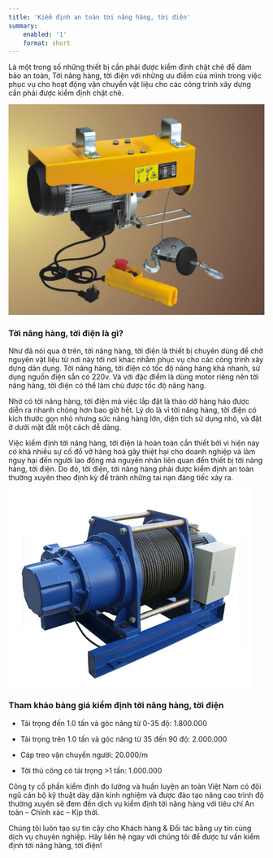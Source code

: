 ```yaml
---
title: 'Kiểm định an toàn tời nâng hàng, tời điện'
summary:
    enabled: '1'
    format: short
---
```


Là một trong số những thiết bị cần phải được kiểm định chặt chẽ để đảm bảo an toàn, Tời nâng hàng, tời điện với những ưu điểm của mình trong việc phục vụ cho hoạt động vận chuyển vật liệu cho các công trình xây dựng cần phải được kiểm định chặt chẽ.

![kiem dinh toi nang hang](kiem-dinh-toi-nang-hang-1024x841.jpg)

### Tời nâng hàng, tời điện là gì?

Như đã nói qua ở trên, tời nâng hàng, tời điện là thiết bị chuyên dùng để chở nguyên vật liệu từ nơi này tới nơi khác nhằm phục vụ cho các công trình xây dựng dân dụng. Tời nâng hàng, tời điện có tốc độ nâng hàng khá nhanh, sử dụng nguồn điện sẵn có 220v. Và với đặc điểm là dùng motor riêng nên tời nâng hàng, tời điện có thể làm chủ được tốc độ nâng hàng.

Nhờ có tời nâng hàng, tời điện mà việc lắp đặt là tháo dỡ hàng háo được diễn ra nhanh chóng hơn bao giờ hết. Lý do là vì tời nâng hàng, tời điện có kích thước gọn nhỏ nhưng sức nâng hàng lớn, diện tích sử dụng nhỏ, và đặt ở dưới mặt đất một cách dễ dàng.

Việc kiểm định tời nâng hàng, tời điện là hoàn toàn cần thiết bởi vì hiện nay có khá nhiều sự cố đổ vỡ hàng hoá gây thiệt hại cho doanh nghiệp và làm nguy hại đến người lao động mà nguyên nhân liên quan đến thiết bị tời nâng hàng, tời điện. Do đó, tời điện, tời nâng hàng phải được kiểm định an toàn thường xuyên theo định kỳ để tránh những tai nạn đáng tiếc xảy ra.

![kiem dinh toi dien](kiem-dinh-toi-dien.jpg)

### Tham khảo bảng giá kiểm định tời nâng hàng, tời điện

 - Tải trọng đến 1.0 tấn và góc nâng từ 0-35 độ: 1.800.000

- Tải trọng trên 1.0 tấn và góc nâng từ 35 đến 90 độ: 2.000.000

- Cáp treo vận chuyển người: 20.000/m

- Tời thủ công có tải trọng >1 tấn: 1.000.000

Công ty cổ phần kiểm định đo lường và huấn luyện an toàn Việt Nam có đội  ngũ cán bộ kỹ thuật dày dặn kinh nghiệm và được đào tạo nâng cao trình độ thường xuyên sẽ đem đến dịch vụ kiểm định tời nâng hàng với tiêu chí An toàn – Chính xác – Kịp thời.

Chúng tôi luôn tạo sự tin cậy cho Khách hàng & Đối tác bằng uy tín cùng dịch vụ chuyên nghiệp. Hãy liên hệ ngay với chúng tôi để được tư vấn kiểm định tời nâng hàng, tời điện!